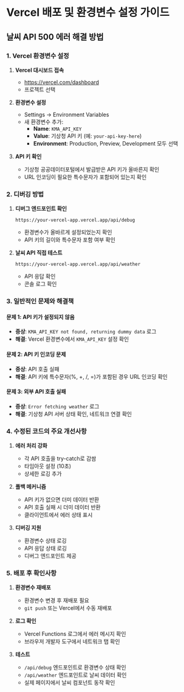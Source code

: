 # Vercel 배포 및 환경변수 설정 가이드

## 날씨 API 500 에러 해결 방법

### 1. Vercel 환경변수 설정

1. **Vercel 대시보드 접속**
   - https://vercel.com/dashboard
   - 프로젝트 선택

2. **환경변수 설정**
   - Settings → Environment Variables
   - 새 환경변수 추가:
     - **Name**: `KMA_API_KEY`
     - **Value**: 기상청 API 키 (예: `your-api-key-here`)
     - **Environment**: Production, Preview, Development 모두 선택

3. **API 키 확인**
   - 기상청 공공데이터포털에서 발급받은 API 키가 올바른지 확인
   - URL 인코딩이 필요한 특수문자가 포함되어 있는지 확인

### 2. 디버깅 방법

1. **디버그 엔드포인트 확인**
   ```
   https://your-vercel-app.vercel.app/api/debug
   ```
   - 환경변수가 올바르게 설정되었는지 확인
   - API 키의 길이와 특수문자 포함 여부 확인

2. **날씨 API 직접 테스트**
   ```
   https://your-vercel-app.vercel.app/api/weather
   ```
   - API 응답 확인
   - 콘솔 로그 확인

### 3. 일반적인 문제와 해결책

#### 문제 1: API 키가 설정되지 않음
- **증상**: `KMA_API_KEY not found, returning dummy data` 로그
- **해결**: Vercel 환경변수에서 `KMA_API_KEY` 설정 확인

#### 문제 2: API 키 인코딩 문제
- **증상**: API 호출 실패
- **해결**: API 키에 특수문자(%, +, /, =)가 포함된 경우 URL 인코딩 확인

#### 문제 3: 외부 API 호출 실패
- **증상**: `Error fetching weather` 로그
- **해결**: 기상청 API 서버 상태 확인, 네트워크 연결 확인

### 4. 수정된 코드의 주요 개선사항

1. **에러 처리 강화**
   - 각 API 호출을 try-catch로 감쌈
   - 타임아웃 설정 (10초)
   - 상세한 로깅 추가

2. **폴백 메커니즘**
   - API 키가 없으면 더미 데이터 반환
   - API 호출 실패 시 더미 데이터 반환
   - 클라이언트에서 에러 상태 표시

3. **디버깅 지원**
   - 환경변수 상태 로깅
   - API 응답 상태 로깅
   - 디버그 엔드포인트 제공

### 5. 배포 후 확인사항

1. **환경변수 재배포**
   - 환경변수 변경 후 재배포 필요
   - `git push` 또는 Vercel에서 수동 재배포

2. **로그 확인**
   - Vercel Functions 로그에서 에러 메시지 확인
   - 브라우저 개발자 도구에서 네트워크 탭 확인

3. **테스트**
   - `/api/debug` 엔드포인트로 환경변수 상태 확인
   - `/api/weather` 엔드포인트로 날씨 데이터 확인
   - 실제 페이지에서 날씨 컴포넌트 동작 확인
